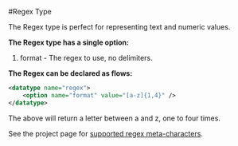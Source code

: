 #Regex Type

The Regex type is perfect for representing text and numeric values.

**The Regex type has a single option:**

1. format     - The regex to use, no delimiters.

**The Regex can be declared as flows:**

```xml
<datatype name="regex">
    <option name="format" value="[a-z]{1,4}" />
</datatype>
```

The above will return a letter between a and z, one to four times.

See the project page for [supported regex meta-characters](https://github.com/icomefromthenet/ReverseRegex#writing-a-regex). 

